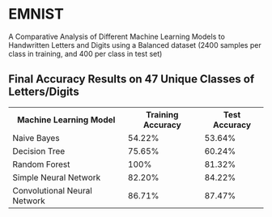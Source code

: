 # EMNIST
A Comparative Analysis of Different Machine Learning Models to Handwritten Letters and Digits using a Balanced dataset (2400 samples per class in training, and 400 per class in test set)

<h2>Final Accuracy Results on 47 Unique Classes of Letters/Digits</h2>

<table>
  <tr>
    <th>Machine Learning Model</th>
    <th>Training Accuracy</th>
    <th>Test Accuracy</th>
  </tr>
  <tr>
    <td>Naive Bayes</td>
    <td>54.22%</td>
    <td>53.64%</td>
  </tr>
  <tr>
    <td>Decision Tree</td>
    <td>75.65%</td>
    <td>60.24%</td>
  </tr>
  <tr>
    <td>Random Forest</td>
    <td>100%</td>
    <td>81.32%</td>
  </tr>
  <tr>
    <td>Simple Neural Network</td>
    <td>82.20%</td>
    <td>84.22%</td>
  </tr>
  <tr>
    <td>Convolutional Neural Network</td>
    <td>86.71%</td>
    <td>87.47%</td>
  </tr>
</table>
